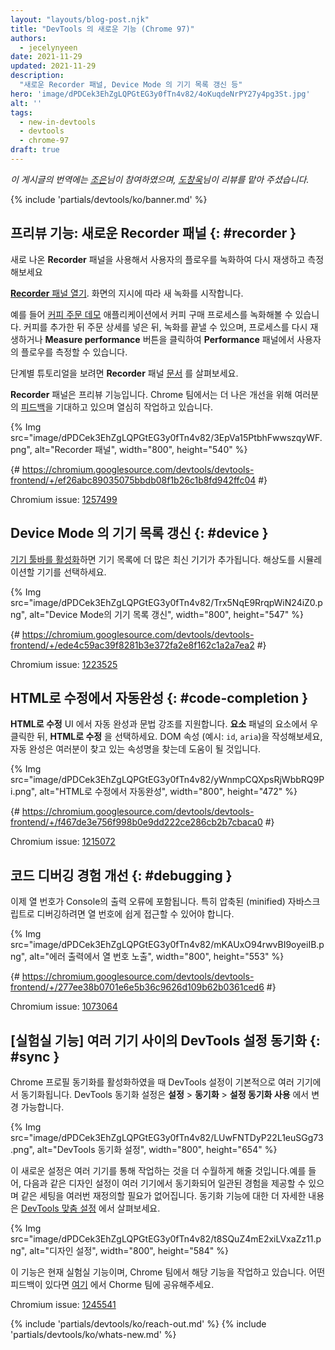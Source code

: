 ```yaml
---
layout: "layouts/blog-post.njk"
title: "DevTools 의 새로운 기능 (Chrome 97)"
authors:
  - jecelynyeen
date: 2021-11-29
updated: 2021-11-29
description:
  "새로운 Recorder 패널, Device Mode 의 기기 목록 갱신 등"
hero: 'image/dPDCek3EhZgLQPGtEG3y0fTn4v82/4oKuqdeNrPY27y4pg3St.jpg'
alt: ''
tags:
  - new-in-devtools
  - devtools
  - chrome-97
draft: true
---
```


*이 게시글의 번역에는 [조은](https://developers.google.com/community/experts/directory/profile/profile-eun-cho)님이 참여하였으며, [도창욱](https://developers.google.com/community/experts/directory/profile/profile-changwook-doh)님이 리뷰를 맡아 주셨습니다.*

{% include 'partials/devtools/ko/banner.md' %}


## 프리뷰 기능: 새로운 Recorder 패널 {: #recorder }

새로 나온 **Recorder** 패널을 사용해서 사용자의 플로우를 녹화하여 다시 재생하고 측정해보세요

[**Recorder** 패널 열기](/docs/devtools/recorder/#open). 화면의 지시에 따라 새 녹화를 시작합니다.

예를 들어 [커피 주문 데모](https://coffee-cart.netlify.app/) 애플리케이션에서 커피 구매 프로세스를 녹화해볼 수 있습니다. 커피를 추가한 뒤 주문 상세를 넣은 뒤, 녹화를 끝낼 수 있으며, 프로세스를 다시 재생하거나 **Measure performance** 버튼을 클릭하여 **Performance** 패널에서 사용자의 플로우를 측정할 수 있습니다.

단계별 튜토리얼을 보려면 **Recorder** 패널 [문서](/docs/devtools/recorder/) 를 살펴보세요.

**Recorder** 패널은 프리뷰 기능입니다. Chrome 팀에서는 더 나은 개선을 위해 여러분의 [피드백](https://goo.gle/recorder-feedback)을 기대하고 있으며 열심히 작업하고 있습니다.

{% Img src="image/dPDCek3EhZgLQPGtEG3y0fTn4v82/3EpVa15PtbhFwwszqyWF.png", alt="Recorder 패널", width="800", height="540" %}

{# https://chromium.googlesource.com/devtools/devtools-frontend/+/ef26abc89035075bbdb08f1b26c1b8fd942ffc04 #}

Chromium issue: [1257499](https://crbug.com/1257499)

## Device Mode 의 기기 목록 갱신 {: #device }

[기기 툴바를 활성화](/docs/devtools/device-mode#viewport)하면 기기 목록에 더 많은 최신 기기가 추가됩니다. 해상도를 시뮬레이션할 기기를 선택하세요.

{% Img src="image/dPDCek3EhZgLQPGtEG3y0fTn4v82/Trx5NqE9RrqpWiN24iZ0.png", alt="Device Mode의 기기 목록 갱신", width="800", height="547" %}

{# https://chromium.googlesource.com/devtools/devtools-frontend/+/ede4c59ac39f8281b3e372fa2e8f162c1a2a7ea2 #}

Chromium issue: [1223525](https://crbug.com/1223525)


## HTML로 수정에서 자동완성 {: #code-completion }

**HTML로 수정** UI 에서 자동 완성과 문법 강조를 지원합니다. **요소** 패널의 요소에서 우클릭한 뒤, **HTML로 수정** 을 선택하세요. DOM 속성 (예시: `id`, `aria`)을 작성해보세요, 자동 완성은 여러분이 찾고 있는 속성명을 찾는데 도움이 될 것입니다.

{% Img src="image/dPDCek3EhZgLQPGtEG3y0fTn4v82/yWnmpCQXpsRjWbbRQ9Pi.png", alt="HTML로 수정에서 자동완성", width="800", height="472" %}

{# https://chromium.googlesource.com/devtools/devtools-frontend/+/f467de3e756f998b0e9dd222ce286cb2b7cbaca0 #}

Chromium issue: [1215072](https://crbug.com/1215072)


## 코드 디버깅 경험 개선 {: #debugging }

이제 열 번호가 Console의 출력 오류에 포함됩니다.
특히 압축된 (minified) 자바스크립트로 디버깅하려면 열 번호에 쉽게 접근할 수 있어야 합니다.

{% Img src="image/dPDCek3EhZgLQPGtEG3y0fTn4v82/mKAUxO94rwvBI9oyeiIB.png", alt="에러 출력에서 열 번호 노출", width="800", height="553" %}

{# https://chromium.googlesource.com/devtools/devtools-frontend/+/277ee38b0701e6e5b36c9626d109b62b0361ced6 #}

Chromium issue: [1073064](https://crbug.com/1073064)


## [실험실 기능] 여러 기기 사이의 DevTools 설정 동기화 {: #sync }

Chrome 프로필 동기화를 활성화하였을 때 DevTools 설정이 기본적으로 여러 기기에서 동기화됩니다. DevTools 동기화 설정은 **설정** > **동기화** > **설정 동기화 사용** 에서 변경 가능합니다.

{% Img src="image/dPDCek3EhZgLQPGtEG3y0fTn4v82/LUwFNTDyP22L1euSGg73.png", alt="DevTools 동기화 설정", width="800", height="654" %}

이 새로운 설정은 여러 기기를 통해 작업하는 것을 더 수월하게 해줄 것입니다.예를 들어, 다음과 같은 디자인 설정이 여러 기기에서 동기화되어 일관된 경험을 제공할 수 있으며 같은 세팅을 여러번 재정의할 필요가 없어집니다. 동기화 기능에 대한 더 자세한 내용은 [DevTools 맞춤 설정](/docs/devtools/customize/) 에서 살펴보세요.

{% Img src="image/dPDCek3EhZgLQPGtEG3y0fTn4v82/t8SQuZ4mE2xiLVxaZz11.png", alt="디자인 설정", width="800", height="584" %}

이 기능은 현재 실험실 기능이며, Chrome 팀에서 해당 기능을 작업하고 있습니다. 어떤 피드백이 있다면 [여기](https://crbug.com/1245541) 에서 Chorme 팀에 공유해주세요.

Chromium issue: [1245541](https://crbug.com/1245541)


{% include 'partials/devtools/ko/reach-out.md' %}
{% include 'partials/devtools/ko/whats-new.md' %}
